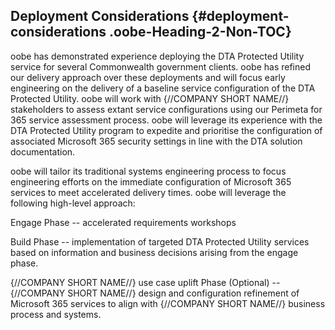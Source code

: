 ## Deployment Considerations {#deployment-considerations .oobe-Heading-2-Non-TOC}


oobe has demonstrated experience deploying the DTA Protected Utility
service for several Commonwealth government clients. oobe has refined
our delivery approach over these deployments and will focus early
engineering on the delivery of a baseline service configuration of the
DTA Protected Utility. oobe will work with {//COMPANY SHORT NAME//}
stakeholders to assess extant service configurations using our Perimeta
for 365 service assessment process. oobe will leverage its experience
with the DTA Protected Utility program to expedite and prioritise the
configuration of associated Microsoft 365 security settings in line with
the DTA solution documentation.

oobe will tailor its traditional systems engineering process to focus
engineering efforts on the immediate configuration of Microsoft 365
services to meet accelerated delivery times. oobe will leverage the
following high-level approach:

Engage Phase -- accelerated requirements workshops

Build Phase -- implementation of targeted DTA Protected Utility services
based on information and business decisions arising from the engage
phase.

{//COMPANY SHORT NAME//} use case uplift Phase (Optional) -- {//COMPANY
SHORT NAME//} design and configuration refinement of Microsoft 365
services to align with {//COMPANY SHORT NAME//} business process and
systems.

<div style="page-break-before:always"></div>